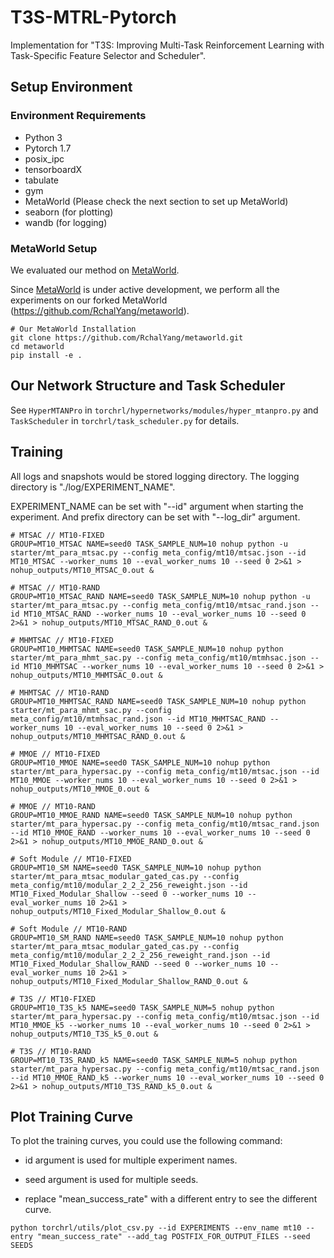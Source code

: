 # T3S-MTRL-Pytorch

Implementation for "T3S: Improving Multi-Task Reinforcement Learning with Task-Specific Feature Selector and Scheduler".

## Setup Environment

### Environment Requirements
* Python 3
* Pytorch 1.7
* posix_ipc
* tensorboardX
* tabulate
* gym
* MetaWorld (Please check the next section to set up MetaWorld)
* seaborn (for plotting)
* wandb (for logging)
### MetaWorld Setup
We evaluated our method on [MetaWorld](https://meta-world.github.io).

Since [MetaWorld](https://meta-world.github.io) is under active development, we perform all the experiments on our forked MetaWorld (https://github.com/RchalYang/metaworld).

```
# Our MetaWorld Installation
git clone https://github.com/RchalYang/metaworld.git
cd metaworld
pip install -e .
```

## Our Network Structure and Task Scheduler

See ```HyperMTANPro``` in ```torchrl/hypernetworks/modules/hyper_mtanpro.py``` and ```TaskScheduler``` in ```torchrl/task_scheduler.py``` for details.

## Training

All logs and snapshots would be stored logging directory. The logging directory is "./log/EXPERIMENT_NAME". 

EXPERIMENT_NAME can be set with "--id" argument when starting the experiment. And prefix directory can be set with "--log_dir" argument.

```
# MTSAC // MT10-FIXED
GROUP=MT10_MTSAC NAME=seed0 TASK_SAMPLE_NUM=10 nohup python -u starter/mt_para_mtsac.py --config meta_config/mt10/mtsac.json --id MT10_MTSAC --worker_nums 10 --eval_worker_nums 10 --seed 0 2>&1 > nohup_outputs/MT10_MTSAC_0.out &

# MTSAC // MT10-RAND
GROUP=MT10_MTSAC_RAND NAME=seed0 TASK_SAMPLE_NUM=10 nohup python -u starter/mt_para_mtsac.py --config meta_config/mt10/mtsac_rand.json --id MT10_MTSAC_RAND --worker_nums 10 --eval_worker_nums 10 --seed 0 2>&1 > nohup_outputs/MT10_MTSAC_RAND_0.out &

# MHMTSAC // MT10-FIXED
GROUP=MT10_MHMTSAC NAME=seed0 TASK_SAMPLE_NUM=10 nohup python starter/mt_para_mhmt_sac.py --config meta_config/mt10/mtmhsac.json --id MT10_MHMTSAC --worker_nums 10 --eval_worker_nums 10 --seed 0 2>&1 > nohup_outputs/MT10_MHMTSAC_0.out &

# MHMTSAC // MT10-RAND
GROUP=MT10_MHMTSAC_RAND NAME=seed0 TASK_SAMPLE_NUM=10 nohup python starter/mt_para_mhmt_sac.py --config meta_config/mt10/mtmhsac_rand.json --id MT10_MHMTSAC_RAND --worker_nums 10 --eval_worker_nums 10 --seed 0 2>&1 > nohup_outputs/MT10_MHMTSAC_RAND_0.out &

# MMOE // MT10-FIXED
GROUP=MT10_MMOE NAME=seed0 TASK_SAMPLE_NUM=10 nohup python starter/mt_para_hypersac.py --config meta_config/mt10/mtsac.json --id MT10_MMOE --worker_nums 10 --eval_worker_nums 10 --seed 0 2>&1 > nohup_outputs/MT10_MMOE_0.out &

# MMOE // MT10-RAND
GROUP=MT10_MMOE_RAND NAME=seed0 TASK_SAMPLE_NUM=10 nohup python starter/mt_para_hypersac.py --config meta_config/mt10/mtsac_rand.json --id MT10_MMOE_RAND --worker_nums 10 --eval_worker_nums 10 --seed 0 2>&1 > nohup_outputs/MT10_MMOE_RAND_0.out &

# Soft Module // MT10-FIXED
GROUP=MT10_SM NAME=seed0 TASK_SAMPLE_NUM=10 nohup python starter/mt_para_mtsac_modular_gated_cas.py --config meta_config/mt10/modular_2_2_2_256_reweight.json --id MT10_Fixed_Modular_Shallow --seed 0 --worker_nums 10 --eval_worker_nums 10 2>&1 > nohup_outputs/MT10_Fixed_Modular_Shallow_0.out &

# Soft Module // MT10-RAND
GROUP=MT10_SM_RAND NAME=seed0 TASK_SAMPLE_NUM=10 nohup python starter/mt_para_mtsac_modular_gated_cas.py --config meta_config/mt10/modular_2_2_2_256_reweight_rand.json --id MT10_Fixed_Modular_Shallow_RAND --seed 0 --worker_nums 10 --eval_worker_nums 10 2>&1 > nohup_outputs/MT10_Fixed_Modular_Shallow_RAND_0.out &

# T3S // MT10-FIXED
GROUP=MT10_T3S_k5 NAME=seed0 TASK_SAMPLE_NUM=5 nohup python starter/mt_para_hypersac.py --config meta_config/mt10/mtsac.json --id MT10_MMOE_k5 --worker_nums 10 --eval_worker_nums 10 --seed 0 2>&1 > nohup_outputs/MT10_T3S_k5_0.out &

# T3S // MT10-RAND
GROUP=MT10_T3S_RAND_k5 NAME=seed0 TASK_SAMPLE_NUM=5 nohup python starter/mt_para_hypersac.py --config meta_config/mt10/mtsac_rand.json --id MT10_MMOE_RAND_k5 --worker_nums 10 --eval_worker_nums 10 --seed 0 2>&1 > nohup_outputs/MT10_T3S_RAND_k5_0.out &

```

## Plot Training Curve

To plot the training curves, you could use the following command:

* id argument is used for multiple experiment names.

* seed argument is used for multiple seeds.

* replace "mean_success_rate" with a different entry to see the different curve.

```
python torchrl/utils/plot_csv.py --id EXPERIMENTS --env_name mt10 --entry "mean_success_rate" --add_tag POSTFIX_FOR_OUTPUT_FILES --seed SEEDS
```
